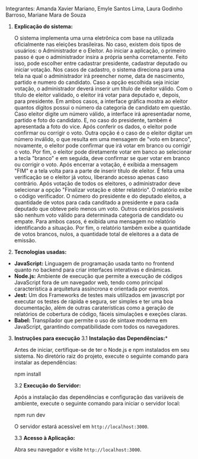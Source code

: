Integrantes: Amanda Xavier Mariano, Emyle Santos Lima, Laura Godinho Barroso, Mariane Mara de Souza


1. **Explicação do sistema:**
   
   O sistema implementa uma urna eletrônica com base na utilizada oficialmente nas eleições brasileiras. No caso, existem dois tipos de usuários: o Administrador e o Eleitor. Ao iniciar a aplicação, o primeiro passo é que o administrador insira a própria senha corretamente. Feito isso, pode escolher entre cadastrar presidente, cadastrar deputado ou iniciar votação. Nos casos de cadastro, o sistema direciona para uma tela na qual o administrador irá preencher nome, data de nascimento, partido e numero do candidato. Caso a opção escolhida seja iniciar votação, o administrador deverá inserir um título de eleitor válido. 
   Com o título de eleitor validado, o eleitor irá votar para deputado e, depois, para presidente. Em ambos casos, a interface gráfica mostra ao eleitor quantos dígitos possui o número da categoria de candidato em questão. Caso eleitor digite um número válido, a interface irá apresentadar nome, partido e foto do candidato. E, no caso do presidente, também é apresentada a foto do vice. Após conferir os dados, o eleitor pode confirmar ou corrigir o voto. Outra opção é o caso de o eleitor digitar um número inválido, o que resulta em uma mensagem de "voto em branco", novamente, o eleitor pode confirmar que irá votar em branco ou corrigir o voto. Por fim, o eleitor pode diretamente votar em banco ao selecionar a tecla "branco" e em seguida, deve confirmar se quer votar em branco ou corrigir o voto. Após encerrar a votação, é exibida a mensagem "FIM" e a tela volta para a parte de inserir título de eleitor. É feita uma verificação se o eleitor já votou, liberando acesso apenas caso contrário.
   Após votação de todos os eleitores, o administrador deve selecionar a opção "Finalizar votação e obter relatório". O relatório exibe o código verificador. O número do presidente e do deputado eleitos, a quantidade de votos para cada canditado a presidente e para cada deputado que obteve pelo menos um voto. Outros cenários possíveis são nenhum voto válido para determinada categoria de candidato ou empate. Para ambos casos, é exibida uma mensagem no relatório identificando a situação. Por fim, o relatório também exibe a quantidade de votos brancos, nulos, a quantidade total de eleitores a a data de emissão.


2. **Tecnologias usadas:**
- **JavaScript:** Linguagem de programação usada tanto no frontend quanto no backend para criar interfaces interativas e dinâmicas.
- **Node.js:** Ambiente de execução que permite a execução de códigos JavaScript fora de um navegador web, tendo como principal característica a arquitetura assíncrona e orientada por eventos.
- **Jest:** Um dos Frameworks de testes mais utilizados em javascript por executar os testes de rápida e segura, ser simples e ter uma boa documentação, além de outras caraterísticas como a geração de relatórios de cobertura de código, fáceis simulações e exeções claras.
- **Babel:** Transpilador que permite o uso de sintaxe moderna em JavaScript, garantindo compatibilidade com todos os navegadores.


3. **Instruções para execução**
   3.1 **Instalação das Dependências:***
      
      Antes de iniciar, certifique-se de ter o Node.js e npm instalados em seu sistema. No diretório raiz do projeto, execute o seguinte comando para instalar as dependências:

      npm install

   3.2 **Execução do Servidor:**

      Após a instalação das dependências e configuração das variáveis de ambiente, execute o seguinte comando para iniciar o servidor local:
      
      npm run dev

      O servidor estará acessível em `http://localhost:3000`.

   3.3 **Acesso à Aplicação:**

      Abra seu navegador e visite `http://localhost:3000`.

